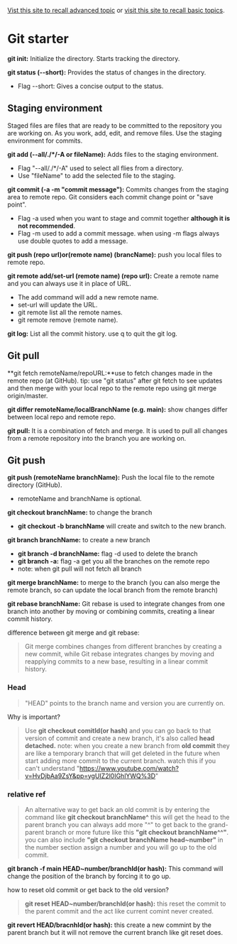 [Vist this site to recall advanced topic](https://learngitbranching.js.org/) or [visit this site to recall basic topics](https://www.w3schools.com/git/default.asp?remote=github).

# Git starter

**git init:** Initialize the directory. Starts tracking the directory.

**git status (--short):** Provides the status of changes in the directory.

- Flag --short: Gives a concise output to the status.

## Staging environment

Staged files are files that are ready to be committed to the repository you are working on. As you work, add, edit, and remove files. Use the staging environment for commits.

**git add (--all/./\*/-A or fileName):** Adds files to the staging environment.

- Flag "--all/./\*/-A" used to select all flies from a directory.
- Use "fileName" to add the selected file to the staging.

**git commit (-a -m "commit message"):** Commits changes from the staging area to remote repo. Git considers each commit change point or "save point".

- Flag -a used when you want to stage and commit together **although it is not recommended**.
- Flag -m used to add a commit message. when using -m flags always use double quotes to add a message.

**git push (repo url)or(remote name) (brancName):** push you local files to remote repo.

**git remote add/set-url (remote name) (repo url):** Create a remote name and you can always use it in place of URL.

- The add command will add a new remote name.
- set-url will update the URL.
- git remote list all the remote names.
- git remote remove (remote name).

**git log:** List all the commit history. use q to quit the git log.

## Git pull

**git fetch remoteName/repoURL:**use to fetch changes made in the remote repo (at GitHub).
tip: use "git status" after git fetch to see updates and then merge with your local repo to the remote repo using git merge origin/master.

**git differ remoteName/localBranchName (e.g. main):** show changes differ between local repo and remote repo.

**git pull:** It is a combination of fetch and merge. It is used to pull all changes from a remote repository into the branch you are working on.

## Git push

**git push (remoteName branchName):** Push the local file to the remote directory (GitHub).

- remoteName and branchName is optional.

**git checkout branchName:** to change the branch

- **git checkout -b branchName** will create and switch to the new branch.

**git branch branchName:** to create a new branch

- **git branch -d branchName:** flag -d used to delete the branch
- **git branch -a:** flag -a get you all the branches on the remote repo
- note: when git pull will not fetch all branch

**git merge branchName:** to merge to the branch (you can also merge the remote branch, so can update the local branch from the remote branch)

**git rebase branchName:** Git rebase is used to integrate changes from one branch into another by moving or combining commits, creating a linear commit history.

difference between git merge and git rebase:
> Git merge combines changes from different branches by creating a new commit, while Git rebase integrates changes by moving and reapplying commits to a new base, resulting in a linear commit history.


### Head
> "HEAD" points to the branch name and version you are currently on.


Why is important?
> Use **git checkout comitId(or hash)** and you can go back to that version of commit and create a new branch, it's also called **head detached.**
note: when you create a new branch from **old commit** they are like a temporary branch that will get deleted in the future when start adding more commit to the current branch. watch this if you can't understand "https://www.youtube.com/watch?v=HvDjbAa9ZsY&pp=ygUIZ2l0IGhlYWQ%3D"


### relative ref
> An alternative way to get back an old commit is by entering the command like **git checkout branchName^** this will get the head to the parent branch you can always add more "^" to get back to the grand-parent branch or more future like this **"git checkout branchName^^"**. you can also include **"git checkout branchName head~number"** in the number section assign a number and you will go up to the old commit.


**git branch -f main HEAD~number/branchId(or hash):** This command will change the position of the branch by forcing it to go up.

how to reset old commit or get back to the old version?

> **git reset HEAD~number/branchId(or hash):** this reset the commit to the parent commit and the act like current comint never created.

**git revert HEAD/bracnhId(or hash):** this create a new commint by the parent branch but it will not remove the current branch like git reset does.

